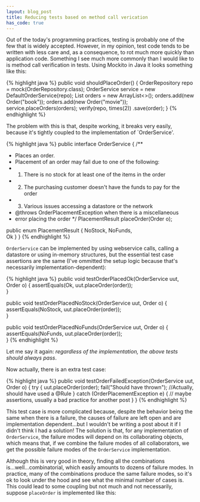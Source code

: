 ```yaml
---
layout: blog_post
title: Reducing tests based on method call verication
has_code: true
---
```

Out of the today's programming practices, testing is probably one of the few
that is widely accepted.
However, in my opinion, test code tends to be written with less care and,
as a consequence, to rot much more quickly than application code.
Something I see much more commonly than I would like to is method call verification in tests.
Using Mockito in Java it looks something like this:

{% highlight java %}
public void shouldPlaceOrder() {
    OrderRepository repo = mock(OrderRepository.class);
    OrderService service = new DefaultOrderService(repo);
    List<Order> orders = new ArrayList<>();
    orders.add(new Order("book"));
    orders.add(new Order("movie"));
    service.placeOrders(orders);
    verify(repo, times(2))
        .save(order);
}
{% endhighlight %}

The problem with this is that, despite working, it breaks very easily, because it's tightly coupled to the implementation of `OrderService'.

{% highlight java %}
public interface OrderService {
  /**
  *  Places an order.
  *  Placement of an order may fail due to one of the following:
  *  1) There is no stock for at least one of the items in the order
  *  2) The purchasing customer doesn't have the funds to pay for the order
  *  3) Various issues accessing a datastore or the network
  *  @throws OrderPlacementException when there is a miscellaneous 
  *    error placing the order
  */
  PlacementResult placeOrder(Order o);

  public enum PlacementResult {
    NoStock,
    NoFunds,   
    Ok
  }
}
{% endhighlight %}

`OrderService` can be implemented by using webservice calls, calling a datastore or using in-memory structures, but the essential test case assertions are the same (I've ommitted the setup logic because that's necessarily implementation-dependent):

{% highlight java %}
public void testOrderPlacedOk(OrderService uut, Order o) {
  assertEquals(Ok, uut.placeOrder(order));    
}

public void testOrderPlacedNoStock(OrderService uut, Order o) {
  assertEquals(NoStock, uut.placeOrder(order));    
}

public void testOrderPlacedNoFunds(OrderService uut, Order o) {
  assertEquals(NoFunds, uut.placeOrder(order));   
}
{% endhighlight %}

Let me say it again: *regardless of the implementation, the above tests should always pass*.

Now actually, there is an extra test case:

{% highlight java %}
public void testOrderFailedException(OrderService uut, Order o) {
  try {
    uut.placeOrder(order);
    fail("Should have thrown"); //Actually, should have used a @Rule
  } catch (OrderPlacementException e) {
    // maybe assertions, usually a bad practice for another post
  } 
}
{% endhighlight %}

This test case is more complicated because, despite the behavior being the same when there is a failure, the causes of failure are left open and are implementation dependent...but I wouldn't be writing a post about it if I didn't think I had a solution!
The solution is that, for any implementation of `OrderService`, the failure modes will depend on its collaborating objects, which means that, if we combine the failure modes of all collaborators, we get the possible failure modes of the `OrderService` implementation.

Although this is very good in theory, finding all the combinations is...well...combinatorial, which easily amounts to dozens of failure modes.
In practice, many of the combinations produce the same failure modes, so it's ok to look under the hood and see what the minimal number of cases is.
This could lead to some coupling but not much and not necessarily, suppose `placeOrder` is implemented like this:

